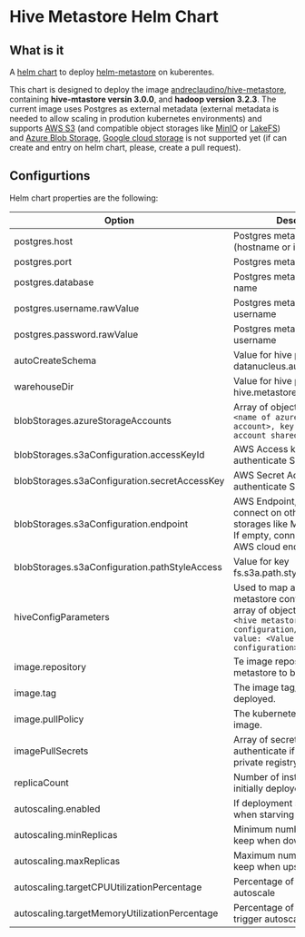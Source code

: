 # Hive Metastore Helm Chart

## What is it
A [helm chart](https://helm.sh/) to deploy [helm-metastore](https://cwiki.apache.org/confluence/display/Hive/AdminManual+Metastore+Administration) on kuberentes.

This chart is designed to deploy the image [andreclaudino/hive-metastore](https://hub.docker.com/r/andreclaudino/hive-metastore), containing **hive-mtastore versin 3.0.0**, and **hadoop version 3.2.3**. The current image uses Postgres as external metadata (external metadata is needed to allow scaling in prodution kubernetes environments) and supports [AWS S3](https://aws.amazon.com/pt/s3/) (and compatible object storages like [MinIO](https://min.io/) or [LakeFS](https://lakefs.io/)) and [Azure Blob Storage](https://azure.microsoft.com/pt-br/services/storage/blobs/), [Google cloud storage](https://cloud.google.com/storage) is not supported yet (if can create and entry on helm chart, please, create a pull request).

## Configurtions

Helm chart properties are the following:


| Option                                        | Description                                                                                                                                                                        | Defualt Value                    |
|-----------------------------------------------|------------------------------------------------------------------------------------------------------------------------------------------------------------------------------------|----------------------------------|
| postgres.host                                 | Postgres metadata host (hostname or ip)                                                                                                                                            |                                  |
| postgres.port                                 | Postgres metadata port                                                                                                                                                             | 5432                             |
| postgres.database                             | Postgres metadata database name                                                                                                                                                    | hive_metastore                   |
| postgres.username.rawValue                    | Postgres metadata database username                                                                                                                                                | postgres                         |
| postgres.password.rawValue                    | Postgres metadata database username                                                                                                                                                | postgres                         |
| autoCreateSchema                              | Value for hive property datanucleus.autoCreateSchema                                                                                                                               | false                            |
| warehouseDir                                  | Value for hive property hive.metastore.warehouse.dir                                                                                                                               | file:///tmp                      |
| blobStorages.azureStorageAccounts             | Array of objects like ```{name: <name of azure storage account>, key: <azure storage account shared key> }```                                                                      | []                               |
| blobStorages.s3aConfiguration.accessKeyId     | AWS Access key ID to authenticate S3 storage.                                                                                                                                      |                                  |
| blobStorages.s3aConfiguration.secretAccessKey | AWS Secret Access Key to authenticate S3 storage.                                                                                                                                  |                                  |
| blobStorages.s3aConfiguration.endpoint        | AWS Endpoint, can be used to connect on other object storages like MinIO and LakeFS. If empty, connect to regular AWS cloud endpoints                                              | <AWS S3 Cloud Standard endpoint> |
| blobStorages.s3aConfiguration.pathStyleAccess | Value for key fs.s3a.path.style.access                                                                                                                                             |                                  |
| hiveConfigParameters                          | Used to map any other hive metastore configutation. Is an array of objects like  ```{key: <hive metastore configuration/property>, value: <Value for specified configuration> }``` |                                  |
| image.repository                              | Te image repository with hive metastore to be deployed.                                                                                                                            | andreclaudino/hive-metastore     |
| image.tag                                     | The image tag/version to be deployed.                                                                                                                                              | 1.0.0                            |
| image.pullPolicy                              | The kubernetes policy to pull image.                                                                                                                                               | IfNotPresent                     |
| imagePullSecrets                              | Array of secret names to authenticate if image is on a private registry                                                                                                            | []                               |
| replicaCount                                  | Number of instances to be initially deployeed                                                                                                                                      | 1                                |
| autoscaling.enabled                           | If deployment should autoscale when starving resources                                                                                                                             | false                            |
| autoscaling.minReplicas                       | Minimum number of replicas to keep when downscaling                                                                                                                                | 1                                |
| autoscaling.maxReplicas                       | Maximum number of replicas to keep when upscaling                                                                                                                                  | 100                              |
| autoscaling.targetCPUUtilizationPercentage    | Percentage of CPU to trigger autoscale                                                                                                                                             |                                  |
| autoscaling.targetMemoryUtilizationPercentage | Percentage of used Memory to trigger autoscale                                                                                                                                     |                                  |